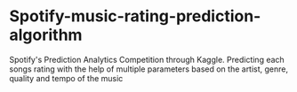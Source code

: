 # Spotify-music-rating-prediction-algorithm
Spotify's Prediction Analytics Competition through Kaggle. Predicting each songs rating with the help of multiple parameters based on the artist, genre, quality and tempo of the music 
